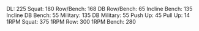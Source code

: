 DL: 225
 Squat: 180
 Row/Bench: 168
 DB Row/Bench: 65
 Incline Bench: 135
 Incline DB Bench: 55
 Military: 135
 DB Military: 55
 Push Up: 45
 Pull Up: 14
 1RPM Squat: 375
 1RPM Row: 300
 1RPM Bench: 280
